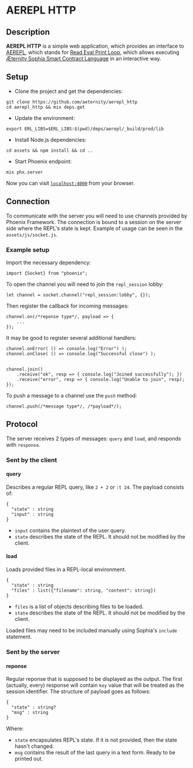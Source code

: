 # AEREPL HTTP

## Description
**AEREPL HTTP** is a simple web application, which provides an interface to [AEREPL](https://github.com/aeternity/aerepl), which stands for [Read Eval Print Loop](https://en.wikipedia.org/wiki/Read%E2%80%93eval%E2%80%93print_loop), which allows executing [Æternity Sophia Smart Contract Language](https://github.com/aeternity/aesophia/blob/lima/docs/sophia.md) in an interactive way.

## Setup

- Clone the project and get the dependencies:
```
git clone https://github.com/aeternity/aerepl_http
cd aerepl_http && mix deps.get
```
- Update the environment:
```
export ERL_LIBS=$ERL_LIBS:$(pwd)/deps/aerepl/_build/prod/lib
```
- Install Node.js dependencies:
```
cd assets && npm install && cd ..
```
- Start Phoenix endpoint:
```
mix phx.server
```

Now you can visit [`localhost:4000`](http://localhost:4000) from your browser.

## Connection

To communicate with the server you will need to use channels provided by Phoenix Framework.
The connection is bound to a session on the server side where the REPL's state is kept.
Example of usage can be seen in the `assets/js/socket.js`.

### Example setup

Import the necessary dependency:
```
import {Socket} from "phoenix";
```

To open the channel you will need to join the `repl_session` lobby:
```
let channel = socket.channel("repl_session:lobby", {});
```

Then register the callback for incoming messages:
```
channel.on(/*reponse type*/, payload => {
    ...
});
```

It may be good to register several additional handlers:
```
channel.onError( () => console.log("Error") );
channel.onClose( () => console.log("Successful close") );


channel.join()
    .receive("ok", resp => { console.log("Joined successfully"); })
    .receive("error", resp => { console.log("Unable to join", resp); });
```

To push a message to a channel use the `push` method:

```
channel.push(/*message type*/, /*payload*/);
```

## Protocol

The server receives 2 types of messages: `query` and `load`, and
responds with `response`.

### Sent by the client

#### query

Describes a regular REPL query, like `2 + 2` or `:t 24`. The payload consists of:
```
{
  "state" : string
  "input" : string
}
```

- `input` contains the plaintext of the user query.
- `state` describes the state of the REPL. It should not be modified by the client.

#### load

Loads provided files in a REPL-local environment.

```
{
  "state" : string
  "files" : list({"filename": string, "content": string})
}
```

- `files` is a list of objects describing files to be loaded.
- `state` describes the state of the REPL. It should not be modified by the client.

Loaded files may need to be included manually using Sophia's `include` statement.

### Sent by the server

#### reponse

Regular reponse that is supposed to be displayed as the output.
The first (actually, every) response will contain `key` value that will be treated as the
session identifier. The structure of payload goes as follows:
```
{
  "state" : string?
  "msg" : string
}
```
Where:
 - `state` encapsulates REPL's state. If it is not provided, then the state hasn't changed.
 - `msg` contains the result of the last query in a text form. Ready to be printed out.
